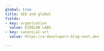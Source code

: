```yaml
---
global: true
title: SEO and global
fields:
- key: organisation
  value: EIDOLON LABS
- key: canonical-url
  value: https://a-developers-blog-next.dev

---
```

